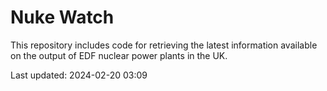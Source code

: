 # Nuke Watch

This repository includes code for retrieving the latest information available on the output of EDF nuclear power plants in the UK.

Last updated: 2024-02-20 03:09
